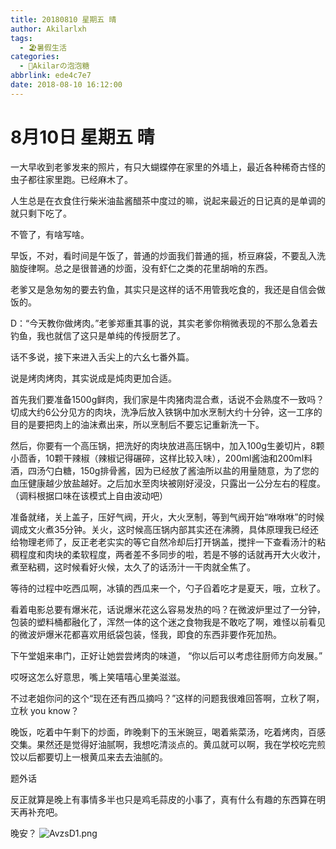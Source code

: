```yaml
---
title: 20180810 星期五 晴
author: Akilarlxh
tags:
  - 🏖️暑假生活
categories:
  - 🍬Akilarの泡泡糖
abbrlink: ede4c7e7
date: 2018-08-10 16:12:00
---
```

# 8月10日 星期五 晴

一大早收到老爹发来的照片，有只大蝴蝶停在家里的外墙上，最近各种稀奇古怪的虫子都往家里跑。已经麻木了。

人生总是在衣食住行柴米油盐酱醋茶中度过的嘛，说起来最近的日记真的是单调的就只剩下吃了。

不管了，有啥写啥。

早饭，不对，看时间是午饭了，普通的炒面我们普通的摇，桥豆麻袋，不要乱入洗脑旋律啊。总之是很普通的炒面，没有虾仁之类的花里胡哨的东西。

老爹又是急匆匆的要去钓鱼，其实只是这样的话不用管我吃食的，我还是自信会做饭的。

D：“今天教你做烤肉。”老爹郑重其事的说，其实老爹你稍微表现的不那么急着去钓鱼，我也就信了这只是单纯的传授厨艺了。

话不多说，接下来进入舌尖上的六幺七番外篇。

说是烤肉烤肉，其实说成是炖肉更加合适。

首先我们要准备1500g鲜肉，我们家是牛肉猪肉混合煮，话说不会熟度不一致吗？切成大约6公分见方的肉块，洗净后放入铁锅中加水烹制大约十分钟，这一工序的目的是要把肉上的油沫煮出来，所以烹制后不要忘记重新洗一下。

然后，你要有一个高压锅，把洗好的肉块放进高压锅中，加入100g生姜切片，8颗小茴香，10颗干辣椒（辣椒记得碾碎，这样比较入味），200ml酱油和200ml料酒，四汤勺白糖，150g排骨酱，因为已经放了酱油所以盐的用量随意，为了您的血压健康越少放盐越好。之后加水至肉块被刚好浸没，只露出一公分左右的程度。（调料根据口味在该模式上自由波动吧）

准备就绪，关上盖子，压好气阀，开火，大火烹制，等到气阀开始“咻咻咻”的时候调成文火煮35分钟。关火，这时候高压锅内部其实还在沸腾，具体原理我已经还给物理老师了，反正老老实实的等它自然冷却后打开锅盖，搅拌一下查看汤汁的粘稠程度和肉块的柔软程度，两者差不多同步的啦，若是不够的话就再开大火收汁，煮至粘稠，这时候看好火候，太久了的话汤汁一干肉就全焦了。

等待的过程中吃西瓜啊，冰镇的西瓜来一个，勺子舀着吃才是夏天，哦，立秋了。

看着电影总要有爆米花，话说爆米花这么容易发热的吗？在微波炉里过了一分钟，包装的塑料桶都融化了，浑然一体的这个迷之食物我是不敢吃了啊，难怪以前看见的微波炉爆米花都喜欢用纸袋包装，怪我，即食的东西非要作死加热。

下午堂姐来串门，正好让她尝尝烤肉的味道，
“你以后可以考虑往厨师方向发展。”

哎呀这怎么好意思，嘴上笑嘻嘻心里美滋滋。

不过老姐你问的这个“现在还有西瓜摘吗？”这样的问题我很难回答啊，立秋了啊，立秋 you know？

晚饭，吃着中午剩下的炒面，昨晚剩下的玉米豌豆，喝着紫菜汤，吃着烤肉，百感交集。果然还是觉得好油腻啊，我想吃清淡点的。黄瓜就可以啊，我在学校吃完煎饺以后都要切上一根黄瓜来去去油腻的。

题外话

反正就算是晚上有事情多半也只是鸡毛蒜皮的小事了，真有什么有趣的东西算在明天再补充吧。

晚安？
![AvzsD1.png](https://s2.ax1x.com/2019/04/16/AvzsD1.png)